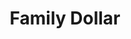 ---
title: "Family Dollar"
url: /portsmouth/family-dollar-george-washington-highway/
shop: variety store
---